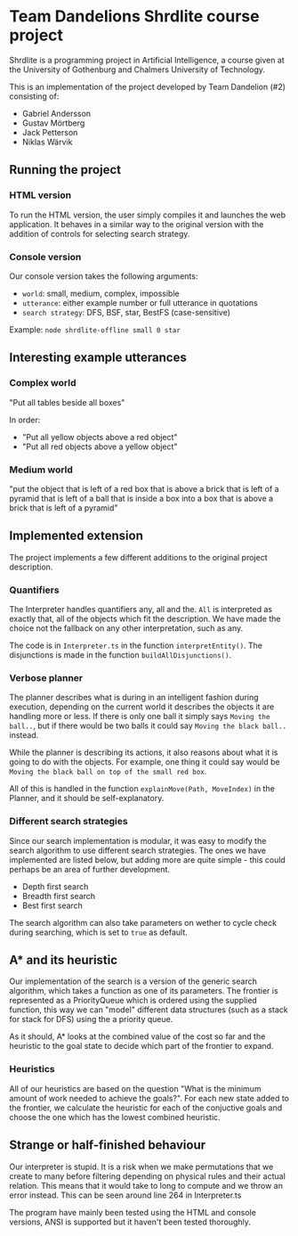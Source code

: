 # Team Dandelions Shrdlite course project

Shrdlite is a programming project in Artificial Intelligence, a course given at the University of Gothenburg and Chalmers University of Technology. 

This is an implementation of the project developed by Team Dandelion (#2) consisting of:
 
 - Gabriel Andersson 
 - Gustav Mörtberg
 - Jack Petterson
 - Niklas Wärvik 

## Running the project
### HTML version
To run the HTML version, the user simply compiles it and launches the web application. It behaves in a similar way to the original version with the addition of controls for selecting search strategy.

### Console version
Our console version takes the following arguments:
 
 - `world`: small, medium, complex, impossible
 - `utterance`: either example number or full utterance in quotations
 - `search strategy`: DFS, BSF, star, BestFS (case-sensitive)

Example: `node shrdlite-offline small 0 star`
## Interesting example utterances
### Complex world
"Put all tables beside all boxes"

In order:

 - "Put all yellow objects above a red object"
 - "Put all red objects above a yellow object"

### Medium world
"put the object that is left of a red box that is above a brick that is left of a pyramid that is left of a ball that is inside a box into a box that is above a brick that is left of a pyramid"

## Implemented extension
The project implements a few different additions to the original project description.

### Quantifiers
The Interpreter handles quantifiers any, all and the. `All` is interpreted as exactly that, all of the objects which fit the description. We have made the choice not the fallback on any other interpretation, such as any.

The code is in `Interpreter.ts` in the function `interpretEntity()`. The disjunctions is made in the function `buildAllDisjunctions()`.

### Verbose planner
The planner describes what is during in an intelligent fashion during execution, depending on the current world it describes the objects it are handling more or less. If there is only one ball it simply says `Moving the ball..`, but if there would be two balls it could say `Moving the black ball..` instead.

While the planner is describing its actions, it also reasons about what it is going to do with the objects. For example, one thing it could say would be `Moving the black ball on top of the small red box`.

All of this is handled in the function `explainMove(Path, MoveIndex)` in the Planner, and it should be self-explanatory.

### Different search strategies
Since our search implementation is modular, it was easy to modify the search algorithm to use different search strategies. The ones we have implemented are listed below, but adding more are quite simple - this could perhaps be an area of further development.

 - Depth first search
 - Breadth first search
 - Best first search

The search algorithm can also take parameters on wether to cycle check during searching, which is set to `true` as default.

## A\* and its heuristic 
Our implementation of the search is a version of the generic search algorithm, which takes a function as one of its parameters. The frontier is represented as a PriorityQueue which is ordered using the supplied function, this way we can "model" different data structures (such as a stack for stack for DFS) using the a priority queue.

As it should, A\* looks at the combined value of the cost so far and the heuristic to the goal state to decide which part of the frontier to expand.

### Heuristics
All of our heuristics are based on the question "What is the minimum amount of work needed to achieve the goals?". For each new state added to the frontier, we calculate the heuristic for each of the conjuctive goals and choose the one which has the lowest combined heuristic.

## Strange or half-finished behaviour
Our interpreter is stupid. It is a risk when we make permutations that we create to many before filtering depending on physical rules and their actual relation. This means that it would take to long to compute and we throw an error instead. This can be seen around line 264 in Interpreter.ts

The program have mainly been tested using the HTML and console versions, ANSI is supported but it haven't been tested thoroughly.
